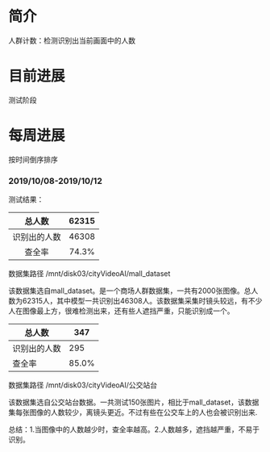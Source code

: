 # 简介

人群计数：检测识别出当前画面中的人数

# 目前进展

测试阶段

# 每周进展

按时间倒序排序

### 2019/10/08-2019/10/12

测试结果：

|    总人数    | 62315 |
| :----------: | :---: |
| 识别出的人数 | 46308 |
|    查全率    | 74.3% |

数据集路径 /mnt/disk03/cityVideoAI/mall_dataset

该数据集选自mall_dataset。是一个商场人群数据集，一共有2000张图像。总人数为62315人，其中模型一共识别出46308人。该数据集采集时镜头较远，有不少人在图像最上方，很难检测出来，还有些人遮挡严重，只能识别成一个。  

| 总人数       | 347   |
| ------------ | ----- |
| 识别出的人数 | 295   |
| 查全率       | 85.0% |

数据集路径 /mnt/disk03/cityVideoAI/公交站台

该数据集选自公交站台数据。一共测试150张图片，相比于mall_dataset，该数据集每张图像的人数较少，离镜头更近。不过有些在公交车上的人也会被识别出来.

总结：1.当图像中的人数越少时，查全率越高。2.人数越多，遮挡越严重，不易于识别。

